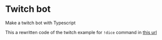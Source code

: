 # Twitch bot

Make a twitch bot with Typescript

This a rewritten code of the twitch example for `!dice` command in [this url](https://dev.twitch.tv/docs/irc)